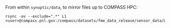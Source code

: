 

From within `synoptic/data`, to mirror files up to COMPASS HPC:
```
rsync -av --exclude=".*" L1 <user>@compass.pnl.gov:/compass/datasets/fme_data_release/sensor_data/Level1/
```
